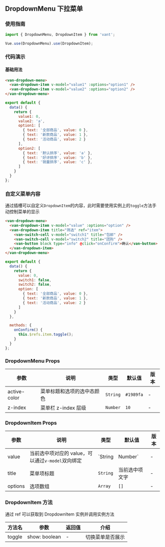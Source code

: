 ## DropdownMenu 下拉菜单

### 使用指南

``` javascript
import { DropdownMenu, DropdownItem } from 'vant';

Vue.use(DropdownMenu).use(DropdownItem);
```

### 代码演示

#### 基础用法

```html
<van-dropdown-menu>
  <van-dropdown-item v-model="value1" :options="option1" />
  <van-dropdown-item v-model="value2" :options="option2" />
</van-dropdown-menu>
```

```js
export default {
  data() {
    return {
      value1: 0,
      value2: 'a',
      option1: [
        { text: '全部商品', value: 0 },
        { text: '新款商品', value: 1 },
        { text: '活动商品', value: 2 }
      ],
      option2: [
        { text: '默认排序', value: 'a' },
        { text: '好评排序', value: 'b' },
        { text: '销量排序', value: 'c' },
      ]
    }
  }
};
```

### 自定义菜单内容

通过插槽可以自定义`DropdownItem`的内容，此时需要使用实例上的`toggle`方法手动控制菜单的显示

```html
<van-dropdown-menu>
  <van-dropdown-item v-model="value" :options="option" />
  <van-dropdown-item title="筛选" ref="item">
    <van-switch-cell v-model="switch1" title="包邮" />
    <van-switch-cell v-model="switch2" title="团购" />
    <van-button block type="info" @click="onConfirm">确认</van-button>
  </van-dropdown-item>
</van-dropdown-menu>
```

```js
export default {
  data() {
    return {
      value: 0,
      switch1: false,
      switch2: false,
      option: [
        { text: '全部商品', value: 0 },
        { text: '新款商品', value: 1 },
        { text: '活动商品', value: 2 }
      ]
    }
  },

  methods: {
    onConfirm() {
      this.$refs.item.toggle();
    }
  }
};
```

### DropdownMenu Props

| 参数 | 说明 | 类型 | 默认值 | 版本 |
|------|------|------|------|------|
| active-color | 菜单标题和选项的选中态颜色 | `String` | `#1989fa` | - |
| z-index | 菜单栏 z-index 层级 | `Number` | `10` | - |

### DropdownItem Props

| 参数 | 说明 | 类型 | 默认值 | 版本 |
|------|------|------|------|------|
| value | 当前选中项对应的 value，可以通过`v-model`双向绑定 | `String | Number` | - | - |
| title | 菜单项标题 | `String` | 当前选中项文字 | - |
| options | 选项数组 | `Array` | `[]` | - |

### DropdownItem 方法

通过 ref 可以获取到 DropdownItem 实例并调用实例方法

| 方法名 | 参数 | 返回值 | 介绍 |
|------|------|------|------|
| toggle | show: boolean | - | 切换菜单是否展示 |
